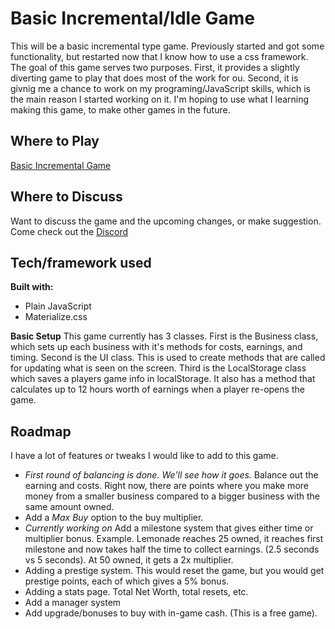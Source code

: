 # Basic Incremental/Idle Game
This will be a basic incremental type game.  Previously started and got some functionality, but restarted now that I know how to use a css framework. The goal of this game serves two purposes.  First, it provides a slightly diverting game to play that does most of the work for ou.  Second, it is givnig me a chance to work on my programing/JavaScript skills, which is the main reason I started working on it.  I'm hoping to use what I learning making this game, to make other games in the future. 

## Where to Play
[Basic Incremental Game](https://awillem.github.io/Basic-Incremental-3/)

## Where to Discuss
Want to discuss the game and the upcoming changes, or make suggestion.  Come check out the [Discord](https://discord.gg/5dE5Up)

## Tech/framework used
**Built with:**
+ Plain JavaScript 
+ Materialize.css

**Basic Setup**
This game currently has 3 classes.  First is the Business class, which sets up each business with it's methods for costs, earnings, and timing.  Second is the UI class.  This is used to create methods that are called for updating what is seen on the screen.  Third is the LocalStorage class which saves a players game info in localStorage.  It also has a method that calculates up to 12 hours worth of earnings when a player re-opens the game.

## Roadmap

I have a lot of features or tweaks I would like to add to this game. 

+ *First round of balancing is done.  We'll see how it goes.* Balance out the earning and costs.  Right now, there are points where you make more money from a smaller business compared to a bigger business with the same amount owned.
+ Add a *Max Buy* option to the buy multiplier.
+ *Currently working on* Add a milestone system that gives either time or multiplier bonus.  Example.  Lemonade reaches 25 owned, it reaches first milestone and now takes half the time to collect earnings.  (2.5 seconds vs 5 seconds).  At 50 owned, it gets a 2x multiplier.  
+ Adding a prestige system.  This would reset the game, but you would get prestige points, each of which gives a 5% bonus. 
+ Adding a stats page. Total Net Worth, total resets, etc.
+ Add a manager system
+ Add upgrade/bonuses to buy with in-game cash.  (This is a free game).

